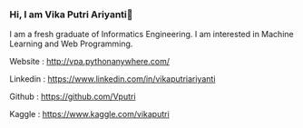 ### Hi, I am Vika Putri Ariyanti👋

I am a fresh graduate of Informatics Engineering. I am interested in Machine Learning and Web Programming.

Website : http://vpa.pythonanywhere.com/

Linkedin : https://www.linkedin.com/in/vikaputriariyanti

Github : https://github.com/Vputri

Kaggle : https://www.kaggle.com/vikaputri
